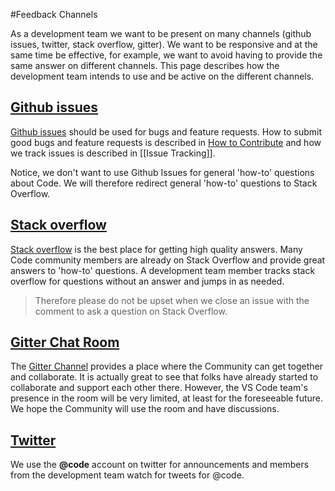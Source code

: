 #Feedback Channels

As a development team we want to be present on many channels (github issues, twitter, stack overflow, gitter). We want to be responsive and at the same time be effective, for example, we want to avoid having to provide the same answer on different channels. This page describes how the development team intends to use and be active on the different channels.

## [Github issues](https://github.com/outsystems/vsts-outsystems/issues)
[Github issues](https://github.com/outsystems/vsts-outsystems/issues) should be used for bugs and feature requests. How to submit good bugs and feature requests is described in [How to Contribute](https://github.com/outsystems/vsts-outsystems/blob/master/CONTRIBUTING.md) and how we track issues is described in [[Issue Tracking]].

Notice, we don't want to use Github Issues for general 'how-to' questions about Code. We will therefore redirect general 'how-to' questions to Stack Overflow. 

## [Stack overflow](https://stackoverflow.com/questions/tagged/vsts-outsystems)
[Stack overflow](https://stackoverflow.com/questions/tagged/vsts-outsystems) is the best place for getting high quality answers. Many Code community members are already on Stack Overflow and provide great answers to 'how-to' questions. A development team member tracks stack overflow for questions without an answer and jumps in as needed. 

>Therefore please do not be upset when we close an issue with the comment to ask a question on Stack Overflow. 

## [Gitter Chat Room](https://gitter.im/outsystems/vsts-outsystems)
The [Gitter Channel](https://gitter.im/outsystems/vsts-outsystems) provides a place where the Community can get together and collaborate. It is actually great to see that folks have already started to collaborate and support each other there. However, the VS Code team's presence in the room will be very limited, at least for the foreseeable future. We hope the Community will use the room and have discussions.

## [Twitter](https://twitter.com/code)
We use the **@code** account on twitter for announcements and members from the development team watch for tweets for @code.